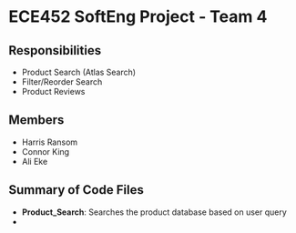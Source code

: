 # ECE452 SoftEng Project - Team 4

## Responsibilities
- Product Search (Atlas Search)
- Filter/Reorder Search
- Product Reviews

## Members
- Harris Ransom
- Connor King
- Ali Eke

## Summary of Code Files
- **Product_Search**: Searches the product database based on user query 
- 